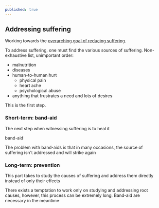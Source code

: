 ```yaml
---
published: true
---
```

## Addressing suffering

Working towards the [overarching goal of reducing suffering](./overarching-goals).

To address suffering, one must find the various sources of suffering. Non-exhaustive list, unimportant order:

* malnutrition
* diseases
* human-to-human hurt
    * physical pain
    * heart ache
    * psychological abuse
* anything that frustrates a need and lots of desires

This is the first step.

### Short-term: band-aid

The next step when witnessing suffering is to heal it

band-aid

The problem with band-aids is that in many occasions, the source of suffering isn't addressed and will strike again

### Long-term: prevention

This part takes to study the causes of suffering and address them directly instead of only their effects

There exists a temptation to work only on studying and addressing root causes, however, this process can be extremely long. Band-aid are necessary in the meantime